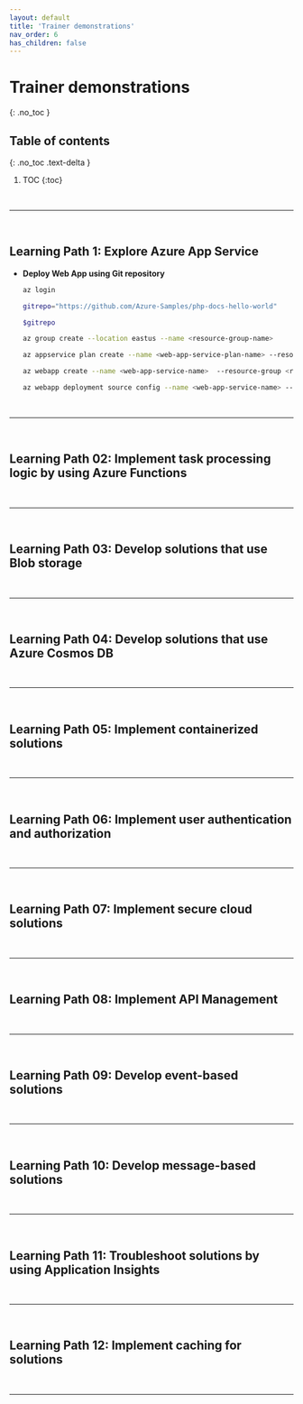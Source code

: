 ```yaml
---
layout: default
title: 'Trainer demonstrations'
nav_order: 6
has_children: false
---
```


# Trainer demonstrations
{: .no_toc }


## Table of contents
{: .no_toc .text-delta }

1. TOC
{:toc}

<br/>

---

<br/>

## Learning Path 1: Explore Azure App Service

<!-- Demonstrations -->

- **Deploy Web App using Git repository**

    ```bash
    az login
    
    gitrepo="https://github.com/Azure-Samples/php-docs-hello-world"
    
    $gitrepo
    
    az group create --location eastus --name <resource-group-name>
    
    az appservice plan create --name <web-app-service-plan-name> --resource-group <resource-group-name> --sku FREE
    
    az webapp create --name <web-app-service-name>  --resource-group <resource-group-name> --plan <web-app-service-plan-name> 
    
    az webapp deployment source config --name <web-app-service-name> --resource-group <resource-group-name> --repo-url $gitrepo --branch master --manual-integration
    ```

<br/>

---

<br/>


## Learning Path 02: Implement task processing logic by using Azure Functions

<!-- Demonstrations -->


<br/>

---

<br/>


## Learning Path 03: Develop solutions that use Blob storage

<!-- Demonstrations -->


<br/>

---

<br/>

## Learning Path 04: Develop solutions that use Azure Cosmos DB


<!-- Demonstrations -->


<br/>

---

<br/>

## Learning Path 05: Implement containerized solutions

<!-- Demonstrations -->

<br/>

---

<br/>


## Learning Path 06: Implement user authentication and authorization


<!-- Demonstrations -->


<br/>

---

<br/>


## Learning Path 07: Implement secure cloud solutions

<!-- Demonstrations -->



<br/>

---

<br/>

## Learning Path 08: Implement API Management


<!-- Demonstrations -->


<br/>

---

<br/>



## Learning Path 09: Develop event-based solutions

<!-- Demonstrations -->


<br/>

---

<br/>



## Learning Path 10: Develop message-based solutions


<!-- Demonstrations -->


<br/>

---

<br/>



## Learning Path 11: Troubleshoot solutions by using Application Insights


<!-- Demonstrations -->


<br/>

---

<br/>


## Learning Path 12: Implement caching for solutions


<!-- Demonstrations -->


<br/>

---

<br/>
